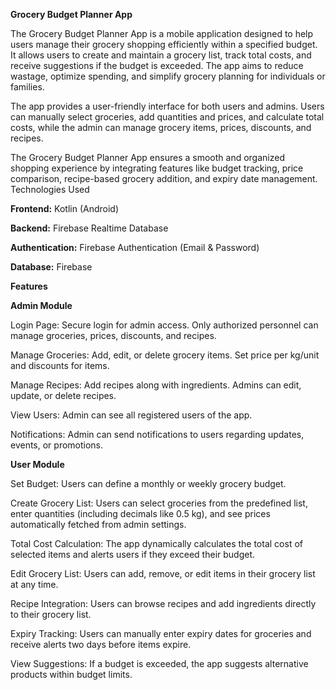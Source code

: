 **Grocery Budget Planner App**

The Grocery Budget Planner App is a mobile application designed to help users manage their grocery shopping efficiently within a specified budget. It allows users to create and maintain a grocery list, track total costs, and receive suggestions if the budget is exceeded. The app aims to reduce wastage, optimize spending, and simplify grocery planning for individuals or families.

The app provides a user-friendly interface for both users and admins. Users can manually select groceries, add quantities and prices, and calculate total costs, while the admin can manage grocery items, prices, discounts, and recipes.

The Grocery Budget Planner App ensures a smooth and organized shopping experience by integrating features like budget tracking, price comparison, recipe-based grocery addition, and expiry date management.
Technologies Used

**Frontend:** Kotlin (Android)

**Backend:** Firebase Realtime Database

**Authentication:** Firebase Authentication (Email & Password)

**Database:** Firebase

**Features**

**Admin Module**

Login Page: Secure login for admin access. Only authorized personnel can manage groceries, prices, discounts, and recipes.

Manage Groceries: Add, edit, or delete grocery items. Set price per kg/unit and discounts for items.

Manage Recipes: Add recipes along with ingredients. Admins can edit, update, or delete recipes.

View Users: Admin can see all registered users of the app.

Notifications: Admin can send notifications to users regarding updates, events, or promotions.

**User Module**

Set Budget: Users can define a monthly or weekly grocery budget.

Create Grocery List: Users can select groceries from the predefined list, enter quantities (including decimals like 0.5 kg), and see prices automatically fetched from admin settings.

Total Cost Calculation: The app dynamically calculates the total cost of selected items and alerts users if they exceed their budget.

Edit Grocery List: Users can add, remove, or edit items in their grocery list at any time.

Recipe Integration: Users can browse recipes and add ingredients directly to their grocery list.

Expiry Tracking: Users can manually enter expiry dates for groceries and receive alerts two days before items expire.

View Suggestions: If a budget is exceeded, the app suggests alternative products within budget limits.

